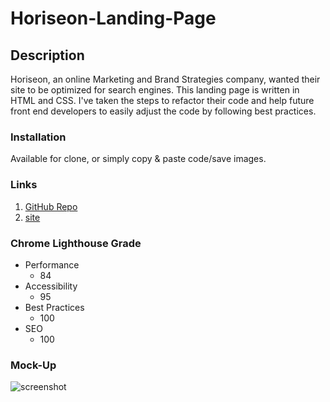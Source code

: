 # Horiseon-Landing-Page

## Description

Horiseon, an online Marketing and Brand Strategies company, wanted their site to be optimized for search engines.
This landing page is written in HTML and CSS.
I've taken the steps to refactor their code and help future front end developers to easily adjust the code by following best practices.

### Installation

Available for clone, or simply copy & paste code/save images.

### Links

1. [GitHub Repo](https://github.com/jongomezdev/Horiseon-Landing-Page)
2. [site](https://jongomezdev.github.io/Horiseon-Landing-Page/)

### Chrome Lighthouse Grade

- Performance
  - 84
- Accessibility
  - 95
- Best Practices
  - 100
- SEO
  - 100

### Mock-Up

![screenshot](./assets/Horiseon.png)
